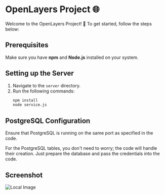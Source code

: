 # OpenLayers Project 🌐

Welcome to the OpenLayers Project! 🚀 To get started, follow the steps below:

## Prerequisites
Make sure you have **npm** and **Node.js** installed on your system.

## Setting up the Server
1. Navigate to the `server` directory.
2. Run the following commands:
   ```bash
   npm install
   node service.js
## PostgreSQL Configuration
Ensure that PostgreSQL is running on the same port as specified in the code.

For the PostgreSQL tables, you don't need to worry; the code will handle their creation. Just prepare the database and pass the credentials into the code.

## Screenshot
![Local Image](screenShots/ol-map.jpeg)

